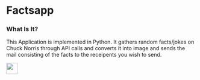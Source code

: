 # Factsapp
### What Is It?

This Application is implemented in Python.
It gathers random facts/jokes on Chuck Norris through API calls and converts it into image and sends the mail consisting of the facts to the receipents you wish to send.

<img src="https://raw.githubusercontent.com/Kriz01/factsapp/master/readme.png" width="30px">
